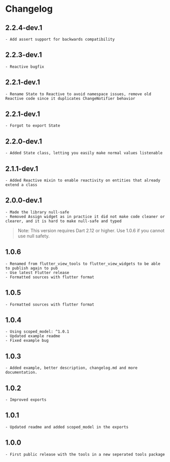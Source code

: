 # Changelog

## 2.2.4-dev.1

	- Add assert support for backwards compatibility

## 2.2.3-dev.1

	- Reactive bugfix

## 2.2.1-dev.1

	- Rename State to Reactive to avoid namespace issues, remove old Reactive code since it duplicates ChangeNotifier behavior

## 2.2.1-dev.1

	- Forgot to export State

## 2.2.0-dev.1

	- Added State class, letting you easily make normal values listenable

## 2.1.1-dev.1

	- Added Reactive mixin to enable reactivity on entities that already extend a class

## 2.0.0-dev.1

	- Made the library null-safe
	- Removed Assign widget as in practice it did not make code cleaner or clearer, and it is hard to make null-safe and typed

> Note: This version requires Dart 2.12 or higher. Use 1.0.6 if you cannot use null safety.

## 1.0.6

	- Renamed from flutter_view_tools to flutter_view_widgets to be able to publish again to pub
	- Use latest Flutter release
	- Formatted sources with flutter format

## 1.0.5

	- Formatted sources with flutter format

## 1.0.4

	- Using scoped_model: ^1.0.1
	- Updated example readme
	- Fixed example bug

## 1.0.3

	- Added example, better description, changelog.md and more documentation.

## 1.0.2

	- Improved exports

## 1.0.1

	- Updated readme and added scoped_model in the exports

## 1.0.0

	- First public release with the tools in a new seperated tools package

